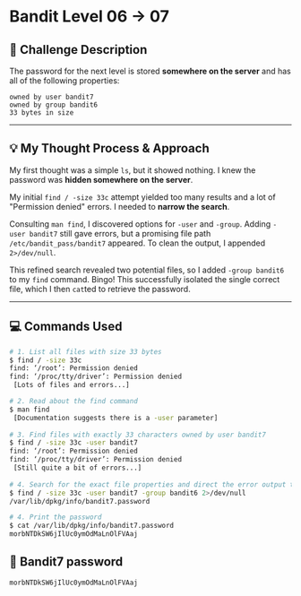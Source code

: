# Bandit Level 06 → 07

## 🎯 Challenge Description

The password for the next level is stored **somewhere on the server** and has all of the following properties:

    owned by user bandit7
    owned by group bandit6
    33 bytes in size

---

## 💡 My Thought Process & Approach

My first thought was a simple `ls`, but it showed nothing. I knew the password was **hidden somewhere on the server**.

My initial `find / -size 33c` attempt yielded too many results and a lot of "Permission denied" errors. I needed to **narrow the search**.

Consulting `man find`, I discovered options for `-user` and `-group`. Adding `-user bandit7` still gave errors, but a promising file path `/etc/bandit_pass/bandit7` appeared. To clean the output, I appended `2>/dev/null`.

This refined search revealed two potential files, so I added `-group bandit6` to my `find` command. Bingo! This successfully isolated the single correct file, which I then `cat`ted to retrieve the password.

---

## 💻 Commands Used

```bash
# 1. List all files with size 33 bytes
$ find / -size 33c
find: ‘/root’: Permission denied
find: ‘/proc/tty/driver’: Permission denied
 [Lots of files and errors...]

# 2. Read about the find command
$ man find
 [Documentation suggests there is a -user parameter]
 
# 3. Find files with exactly 33 characters owned by user bandit7
$ find / -size 33c -user bandit7
find: ‘/root’: Permission denied
find: ‘/proc/tty/driver’: Permission denied
 [Still quite a bit of errors...]
 
# 4. Search for the exact file properties and direct the error output to /dev/null
$ find / -size 33c -user bandit7 -group bandit6 2>/dev/null
/var/lib/dpkg/info/bandit7.password 

# 4. Print the password
$ cat /var/lib/dpkg/info/bandit7.password 
morbNTDkSW6jIlUc0ymOdMaLnOlFVAaj
```

## 🔑 Bandit7 password
```
morbNTDkSW6jIlUc0ymOdMaLnOlFVAaj
```


